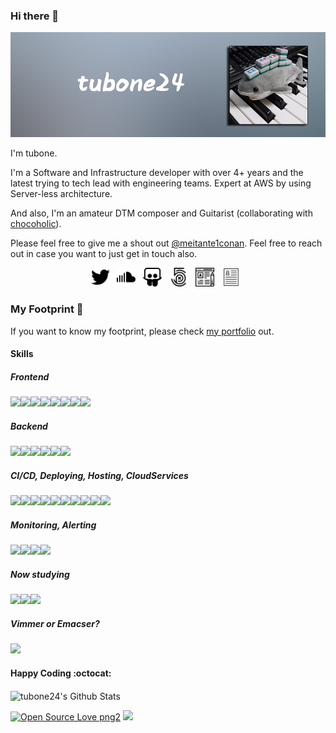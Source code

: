 ### Hi there 👋

![header](https://raw.githubusercontent.com/tubone24/tubone24/master/github_profile.png)

I'm tubone.

I'm a Software and Infrastructure developer with over 4+ years and the latest trying to tech lead with engineering teams. Expert at AWS by using Server-less architecture.

And also, I'm an amateur DTM composer and Guitarist (collaborating with [chocoholic](https://chocoholic.stores.jp/)).

Please feel free to give me a shout out [@meitante1conan](https://twitter.com/meitante1conan). Feel free to reach out in case you want to just get in touch also.


<p align='center'>
<a href="https://twitter.com/meitante1conan"><img height="30" src="https://raw.githubusercontent.com/tubone24/tubone24/master/twitter.png"></a>&nbsp;&nbsp;
<a href="https://soundcloud.com/user-453736300"><img height="30" src="https://raw.githubusercontent.com/tubone24/tubone24/master/soundcloud.png"></a>&nbsp;&nbsp;
<a href="https://www.slideshare.net/tubone24"><img height="30" src="https://raw.githubusercontent.com/tubone24/tubone24/master/share.png"></a>&nbsp;&nbsp;
<a href="https://500px.com/tubone24"><img height="30" src="https://raw.githubusercontent.com/tubone24/tubone24/master/photography.png"></a>&nbsp;&nbsp;
<a href="https://blog.tubone-project24.xyz"><img height="30" src="https://raw.githubusercontent.com/tubone24/tubone24/master/blog.png"></a>&nbsp;&nbsp;
<a href="https://tubone24.github.io/resume/"><img height="30" src="https://raw.githubusercontent.com/tubone24/tubone24/master/resume.png"></a>&nbsp;&nbsp;
</p>

### My Footprint 🌱

If you want to know my footprint, please check [my portfolio](https://portfolio.tubone-project24.xyz/) out.

#### Skills

##### Frontend

<img src="https://img.shields.io/badge/-Javascript-818c01.svg?logo=javascript&style=flat-square"><img src="https://img.shields.io/badge/-Typescript-007ACC.svg?logo=typescript&style=flat-square"><img src="https://img.shields.io/badge/-Vue.js-004d0a.svg?logo=vue.js&style=flat-square"><img src="https://img.shields.io/badge/-Nuxt.js-054d00.svg?logo=nuxt.js&style=flat-square"><img src="https://img.shields.io/badge/-Gatsby-663399.svg?logo=gatsby&style=flat-square"><img src="https://img.shields.io/badge/-Eslint-4B32C3.svg?logo=eslint&style=flat-square"><img src="https://img.shields.io/badge/-Sass-4d003e.svg?logo=sass&style=flat-square"><img src="https://img.shields.io/badge/-Vuetify-1867C0.svg?logo=vuetify&style=flat-square">

##### Backend

<img src="https://img.shields.io/badge/-Python-F9DC3E.svg?logo=python&style=flat-square"><img src="https://img.shields.io/badge/-Rust-000000.svg?logo=rust&style=flat-square"><img src="https://img.shields.io/badge/-Node.js-004206.svg?logo=node.js&style=flat-square"><img src="https://img.shields.io/badge/-Go-76E1FE.svg?logo=go&style=flat-square"><img src="https://img.shields.io/badge/-Flask-000000.svg?logo=flask&style=flat-square"><img src="https://img.shields.io/badge/-Docker-8dbef7.svg?logo=docker&style=flat-square">

##### CI/CD, Deploying, Hosting, CloudServices

<img src="https://img.shields.io/badge/-Netlify-097d01.svg?logo=netlify&style=flat-square"><img src="https://img.shields.io/badge/-Amazon%20aws-232F3E.svg?logo=amazon-aws&style=flat-square"><img src="https://img.shields.io/badge/-Heroku-430098.svg?logo=heroku&style=flat-square"><img src="https://img.shields.io/badge/-Azure%20pipelines-2560E0.svg?logo=azure-pipelines&style=flat-square"><img src="https://img.shields.io/badge/-Circleci-343434.svg?logo=circleci&style=flat-square"><img src="https://img.shields.io/badge/-Firebase-476306.svg?logo=firebase&style=flat-square"><img src="https://img.shields.io/badge/-Ansible-EE0000.svg?logo=ansible&style=flat-square"><img src="https://img.shields.io/badge/-Terraform-623CE4.svg?logo=terraform&style=flat-square"><img src="https://img.shields.io/badge/-AppVeyor-031882.svg?logo=appveyor&style=flat-square"><img src="https://img.shields.io/badge/-Drone-212121.svg?logo=drone&style=flat-square">

##### Monitoring, Alerting

<img src="https://img.shields.io/badge/-Datadog-00C8FF.svg?logo=datadog&style=flat-square"><img src="https://img.shields.io/badge/-Snyk-4C4A73.svg?logo=snyk&style=flat-square"><img src="https://img.shields.io/badge/-Sentry-8c0101.svg?logo=sentry&style=flat-square"><img src="https://img.shields.io/badge/-Grafana-822b03.svg?logo=grafana&style=flat-square">

<!-- ##### Embedded, OS, Middleware

<img src="https://img.shields.io/badge/-Raspberry%20Pi-C51A4A.svg?logo=raspberry-pi&style=flat-square">
<img src="https://img.shields.io/badge/-Arduino-00979D.svg?logo=arduino&style=flat-square">
<img src="https://img.shields.io/badge/-Fedora-294172.svg?logo=fedora&style=flat-square">
<img src="https://img.shields.io/badge/-Linux-FCC624.svg?logo=linux&style=flat-square">
<img src="https://img.shields.io/badge/-Mysql-4479A1.svg?logo=mysql&style=flat-square">
<img src="https://img.shields.io/badge/-Elasticsearch-005571.svg?logo=elasticsearch&style=flat-square">
<img src="https://img.shields.io/badge/-Nginx-269539.svg?logo=nginx&style=flat-square">  -->

##### Now studying

<img src="https://img.shields.io/badge/-Adobe%20photoshop-036682.svg?logo=adobe-photoshop&style=flat-square"><img src="https://img.shields.io/badge/-Flutter-02569B.svg?logo=flutter&style=flat-square"><img src="https://img.shields.io/badge/-Electron-011a21.svg?logo=electron&style=flat-square">

<!-- <img src="https://img.shields.io/badge/-Raspberry%20Pi-C51A4A.svg?logo=raspberry-pi&style=flat-square">


<img src="https://img.shields.io/badge/-Coffeescript-2F2625.svg?logo=coffeescript&style=flat-square">

-->

##### Vimmer or Emacser?

<img src="https://img.shields.io/badge/-Vim-019733.svg?logo=vim&style=flat-square">

#### Happy Coding :octocat:

<img align="center" src="https://github-readme-stats.vercel.app/api?username=tubone24&show_icons=true&hide_border=true" alt="tubone24's Github Stats">

<p>

[![Open Source Love png2](https://badges.frapsoft.com/os/v2/open-source.png?v=103)](https://github.com/ellerbrock/open-source-badges/)
<img src="https://visitor-badge.glitch.me/badge?page_id=tubone24.visitor-badge"/> 
</p>

<!--
**tubone24/tubone24** is a ✨ _special_ ✨ repository because its `README.md` (this file) appears on your GitHub profile.

Here are some ideas to get you started:

- 🔭 I’m currently working on ...
- 🌱 I’m currently learning ...
- 👯 I’m looking to collaborate on ...
- 🤔 I’m looking for help with ...
- 💬 Ask me about ...
- 📫 How to reach me: ...
- 😄 Pronouns: ...
- ⚡ Fun fact: ...
-->
